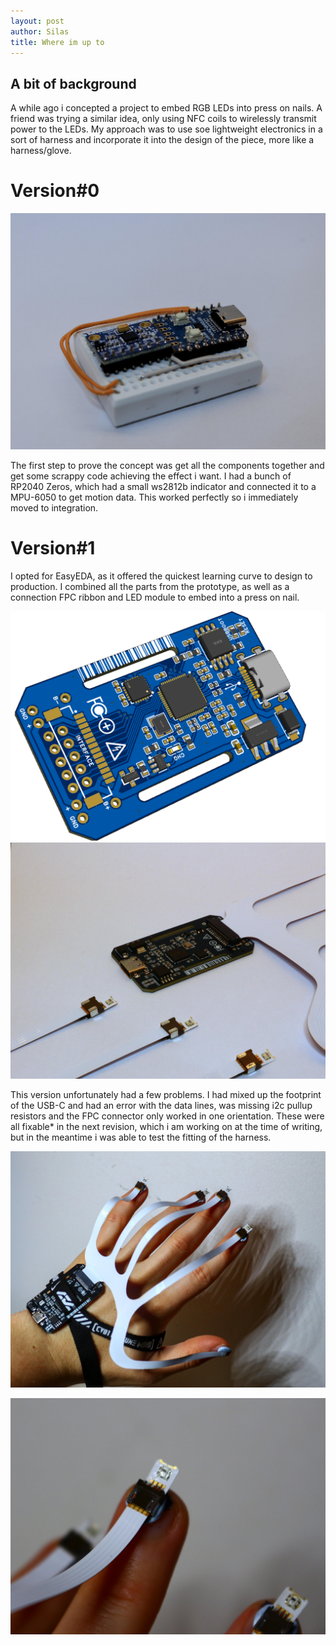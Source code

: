 ```yaml
---
layout: post
author: Silas
title: Where im up to
---
```


## A bit of background

A while ago i concepted a project to embed RGB LEDs into press on nails. A friend was trying a similar idea, only using NFC coils to wirelessly transmit power to the LEDs. My approach was to use soe lightweight electronics in a sort of harness and incorporate it into the design of the piece, more like a harness/glove.

# Version#0

![Prototype](/assets/image/Nails/IMG_4393.jpg)
<br>

The first step to prove the concept was get all the components together and get some scrappy code achieving the effect i want. I had a bunch of RP2040 Zeros, which had a small ws2812b indicator and connected it to a MPU-6050 to get motion data. This worked perfectly so i immediately moved to integration.

# Version#1

I opted for EasyEDA, as it offered the quickest learning curve to design to production. I combined all the parts from the prototype, as well as a connection FPC ribbon and LED module to embed into a press on nail.

![Design](/assets/image/Nails/image-1.png)
<br>
![Board](/assets/image/Nails/IMG_4394.jpg)
<br>

This version unfortunately had a few problems. I had mixed up the footprint of the USB-C and had an error with the data lines, was missing i2c pullup resistors and the FPC connector only worked in one orientation. These were all fixable* in the next revision, which i am working on at the time of writing, but in the meantime i was able to test the fitting of the harness.
<br>

![Hand](/assets/image/Nails/IMG_4400.jpg)

![Closeup](/assets/image/Nails/IMG_4401.jpg)